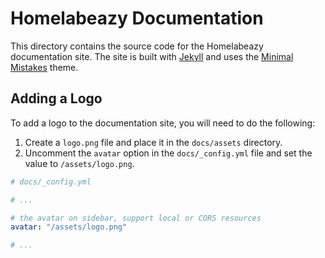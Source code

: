 # Homelabeazy Documentation

This directory contains the source code for the Homelabeazy documentation site. The site is built with [Jekyll](https://jekyllrb.com/) and uses the [Minimal Mistakes](https://github.com/mmistakes/minimal-mistakes) theme.

## Adding a Logo

To add a logo to the documentation site, you will need to do the following:

1.  Create a `logo.png` file and place it in the `docs/assets` directory.
2.  Uncomment the `avatar` option in the `docs/_config.yml` file and set the value to `/assets/logo.png`.

```yaml
# docs/_config.yml

# ...

# the avatar on sidebar, support local or CORS resources
avatar: "/assets/logo.png"

# ...
```
